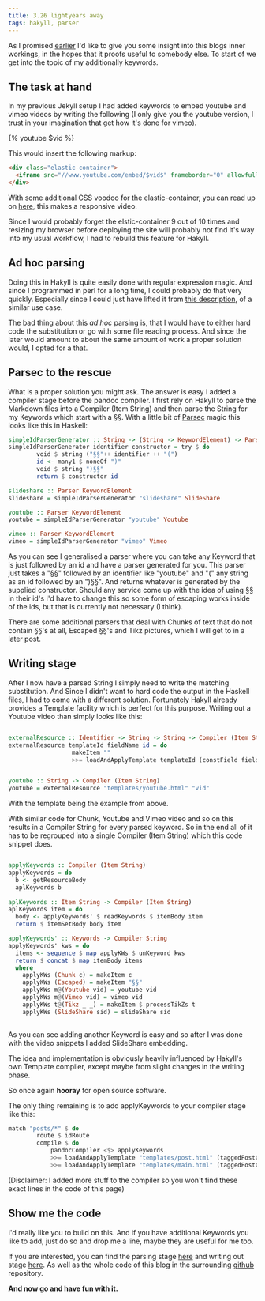 ```yaml
---
title: 3.26 lightyears away
tags: hakyll, parser
---
```


As I promised [earlier](/blog/2013/06/17/Resetting-shop.html) I'd like to give you some insight into this blogs inner workings, in the hopes that it proofs useful to somebody else. To start of we get into the topic of my additionally keywords.

<!--more-->

## The task at hand

In my previous Jekyll setup I had added keywords to embed youtube and vimeo videos by writing the following (I only give you the youtube version, I trust in  your imagination that get how it's done for vimeo).

{% youtube $vid %}

This would insert the following markup:

~~~~ html
<div class="elastic-container">
  <iframe src="//www.youtube.com/embed/$vid$" frameborder="0" allowfullscreen/>
</div>
~~~~

With some additional CSS voodoo for the <span class="tt">elastic-container</span>, you can read up on [here](/blog/2012/12/19/Long-and-winding-road-to-a-responsive-video.html), this makes a responsive video.

Since I would probably forget the <span class="tt">elstic-container</span> 9 out of 10 times and resizing my browser before deploying the site will probably not find it's way into my usual workflow, I had to rebuild this feature for Hakyll.   


## Ad hoc parsing

Doing this in Hakyll is quite easily done with regular expression magic. And since I programmed in perl for a long time, I could probably do that very quickly. Especially since I could just have lifted it from [this description](http://yannesposito.com/Scratch/en/blog/Hakyll-setup/), of a similar use case. 

The bad thing about this *ad hoc* parsing is, that I would have to either hard code the substitution or go with some file reading process. And since the later would amount to about the same amount of work a proper solution would, I opted for a that. 

## Parsec to the rescue

What is a proper solution you might ask. The answer is easy I added a compiler stage before the pandoc compiler. I first rely on Hakyll to parse the Markdown files into a <span class="tt">Compiler (Item String)</span> and then parse the <span class="tt">String</span> for my Keywords which start with a <span class="tt">§§</span>. With a little bit of [Parsec](http://www.haskell.org/haskellwiki/Parsec) magic this looks like this in Haskell:

~~~~ haskell
simpleIdParserGenerator :: String -> (String -> KeywordElement) -> Parser KeywordElement
simpleIdParserGenerator identifier constructor = try $ do
        void $ string ("§§"++ identifier ++ "(")
        id <- many1 $ noneOf ")"
        void $ string ")§§"
        return $ constructor id

slideshare :: Parser KeywordElement
slideshare = simpleIdParserGenerator "slideshare" SlideShare

youtube :: Parser KeywordElement
youtube = simpleIdParserGenerator "youtube" Youtube

vimeo :: Parser KeywordElement
vimeo = simpleIdParserGenerator "vimeo" Vimeo
~~~~

As you can see I generalised a parser where you can take any Keyword that is just followed by an id and have a parser generated for you. This parser just takes a "§§" followed by an identifier like "youtube" and "(" any string as an id followed by an  ")§§". And returns whatever is generated by the supplied constructor. Should any service come up with the idea of using §§ in their id's I'd have to change this so some form of escaping works inside of the ids, but that is currently not necessary (I think).

There are some additional parsers that deal with <span class="tt">Chunks</span> of text that do not contain §§'s at all, <span class="tt">Escaped</span> §§'s and <span class="tt">Tikz</span> pictures, which I will get to in a later post.

## Writing stage

After I now have a parsed <span class="tt">String</span> I simply need to write the matching substitution. And Since I didn't want to hard code the output in the Haskell files, I had to come with a different solution. Fortunately Hakyll already provides a Template facility which is perfect for this purpose. Writing out a Youtube video than simply looks like this:

~~~~ haskell

externalResource :: Identifier -> String -> String -> Compiler (Item String)
externalResource templateId fieldName id = do 
                  makeItem "" 
                  >>= loadAndApplyTemplate templateId (constField fieldName id)


youtube :: String -> Compiler (Item String)
youtube = externalResource "templates/youtube.html" "vid"
~~~~

With the template being the example from above.

With similar code for Chunk, Youtube and Vimeo video and so on this results in a <span class="tt">Compiler String</span> for every parsed keyword. So in the end all of it has to be regrouped into a single <span class="tt">Compiler (Item String)</span> which this code snippet does.

~~~~ haskell

applyKeywords :: Compiler (Item String)
applyKeywords = do
  b <- getResourceBody 
  aplKeywords b
  
aplKeywords :: Item String -> Compiler (Item String)
aplKeywords item = do
  body <- applyKeywords' $ readKeywords $ itemBody item
  return $ itemSetBody body item

applyKeywords' :: Keywords -> Compiler String
applyKeywords' kws = do
  items <- sequence $ map applyKWs $ unKeyword kws
  return $ concat $ map itemBody items
  where
    applyKWs (Chunk c) = makeItem c
    applyKWs (Escaped) = makeItem "§§"
    applyKWs m@(Youtube vid) = youtube vid
    applyKWs m@(Vimeo vid) = vimeo vid
    applyKWs t@(Tikz _ _) = makeItem $ processTikZs t
    applyKWs (SlideShare sid) = slideShare sid
    
~~~~

As you can see adding another Keyword is easy and so after I was done with the video snippets I added SlideShare embedding. 


The idea and implementation is obviously heavily influenced by Hakyll's own Template compiler, except maybe from slight changes in the writing phase. 

So once again **hooray** for open source software. 

The only thing remaining is to add <span class="tt">applyKeywords</span> to your compiler stage like this:

~~~~ haskell 
match "posts/*" $ do
        route $ idRoute
        compile $ do
            pandocCompiler <$> applyKeywords
            >>= loadAndApplyTemplate "templates/post.html" (taggedPostCtx tags)
            >>= loadAndApplyTemplate "templates/main.html" (taggedPostCtx tags)
~~~~
(Disclaimer: I added more stuff to the compiler so you won't find these exact lines in the code of this page)


## Show me the code
I'd really like you to build on this. And if you have additional Keywords you like to add, just do so and drop me a line, maybe they are useful for me too. 

If you are interested, you can find the parsing stage [here](https://github.com/xinitrc/xinitrc.de/blob/master/Plugins/KeywordReader.hs) and writing out stage [here](https://github.com/xinitrc/xinitrc.de/blob/master/Plugins/Filters.hs). 
As well as the whole code of this blog in the surrounding [github](https://github.com/xinitrc/xinitrc.de) repository. 

**And now go and have fun with it.**
